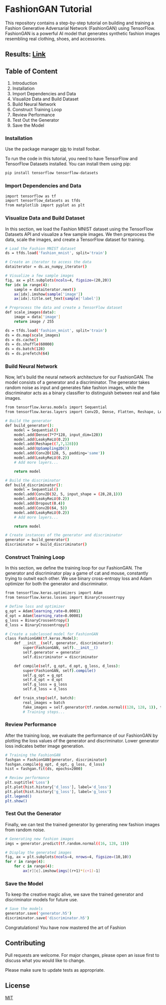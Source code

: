 # FashionGAN Tutorial

This repository contains a step-by-step tutorial on building and training a Fashion Generative Adversarial Network (FashionGAN) using TensorFlow. FashionGAN is a powerful AI model that generates synthetic fashion images resembling real clothing, shoes, and accessories.

## Results: [Link](https://drive.google.com/drive/folders/1-4fpju13NJEO-9oqz_4P1IWAk1Liw69i?usp=sharing)

## Table of Content

1. Introduction
2. Installation
3. Import Dependencies and Data
4. Visualize Data and Build Dataset
5. Build Neural Network
6. Construct Training Loop
7. Review Performance
8. Test Out the Generator
9. Save the Model

### Installation

Use the package manager [pip](https://pip.pypa.io/en/stable/) to install foobar.

To run the code in this tutorial, you need to have TensorFlow and TensorFlow Datasets installed. You can install them using pip:

```bash
pip install tensorflow tensorflow-datasets

```
### Import Dependencies and Data
```bash
import tensorflow as tf
import tensorflow_datasets as tfds
from matplotlib import pyplot as plt
```
### Visualize Data and Build Dataset

In this section, we load the Fashion MNIST dataset using the TensorFlow Datasets API and visualize a few sample images. We then preprocess the data, scale the images, and create a TensorFlow dataset for training.

```bash
# Load the Fashion MNIST dataset
ds = tfds.load('fashion_mnist', split='train')

# Create an iterator to access the data
dataiterator = ds.as_numpy_iterator()

# Visualize a few sample images
fig, ax = plt.subplots(ncols=4, figsize=(20,20))
for idx in range(4):
    sample = dataiterator.next()
    ax[idx].imshow(sample['image'])
    ax[idx].title.set_text(sample['label'])

# Preprocess the data and create a TensorFlow dataset
def scale_images(data):
    image = data['image']
    return image / 255

ds = tfds.load('fashion_mnist', split='train')
ds = ds.map(scale_images)
ds = ds.cache()
ds = ds.shuffle(60000)
ds = ds.batch(128)
ds = ds.prefetch(64)

```

### Build Neural Network

Now, let's build the neural network architecture for our FashionGAN. The model consists of a generator and a discriminator. The generator takes random noise as input and generates fake fashion images, while the discriminator acts as a binary classifier to distinguish between real and fake images.

```bash
from tensorflow.keras.models import Sequential
from tensorflow.keras.layers import Conv2D, Dense, Flatten, Reshape, LeakyReLU, Dropout, UpSampling2D

# Build the generator
def build_generator():
    model = Sequential()
    model.add(Dense(7*7*128, input_dim=128))
    model.add(LeakyReLU(0.2))
    model.add(Reshape((7,7,128)))
    model.add(UpSampling2D())
    model.add(Conv2D(128, 5, padding='same'))
    model.add(LeakyReLU(0.2))
    # Add more layers...

    return model

# Build the discriminator
def build_discriminator():
    model = Sequential()
    model.add(Conv2D(32, 5, input_shape = (28,28,1)))
    model.add(LeakyReLU(0.2))
    model.add(Dropout(0.4))
    model.add(Conv2D(64, 5))
    model.add(LeakyReLU(0.2))
    # Add more layers...

    return model

# Create instances of the generator and discriminator
generator = build_generator()
discriminator = build_discriminator()

```

### Construct Training Loop
In this section, we define the training loop for our FashionGAN. The generator and discriminator play a game of cat and mouse, constantly trying to outwit each other. We use binary cross-entropy loss and Adam optimizer for both the generator and discriminator.

```bash
from tensorflow.keras.optimizers import Adam
from tensorflow.keras.losses import BinaryCrossentropy

# Define loss and optimizer
g_opt = Adam(learning_rate=0.0001)
d_opt = Adam(learning_rate=0.00001)
g_loss = BinaryCrossentropy()
d_loss = BinaryCrossentropy()

# Create a subclassed model for FashionGAN
class FashionGAN(tf.keras.Model):
    def __init__(self, generator, discriminator):
        super(FashionGAN, self).__init__()
        self.generator = generator
        self.discriminator = discriminator

    def compile(self, g_opt, d_opt, g_loss, d_loss):
        super(FashionGAN, self).compile()
        self.g_opt = g_opt
        self.d_opt = d_opt
        self.g_loss = g_loss
        self.d_loss = d_loss

    def train_step(self, batch):
        real_images = batch
        fake_images = self.generator(tf.random.normal((128, 128, 1)), training=False)
        # Training steps...

```

### Review Performance

After the training loop, we evaluate the performance of our FashionGAN by plotting the loss values of the generator and discriminator. Lower generator loss indicates better image generation.

```bash
# Training the FashionGAN
fashgan = FashionGAN(generator, discriminator)
fashgan.compile(g_opt, d_opt, g_loss, d_loss)
hist = fashgan.fit(ds, epochs=2000)

# Review performance
plt.suptitle('Loss')
plt.plot(hist.history['d_loss'], label='d_loss')
plt.plot(hist.history['g_loss'], label='g_loss')
plt.legend()
plt.show()

```

### Test Out the Generator

Finally, we can test the trained generator by generating new fashion images from random noise.

```bash
# Generating new fashion images
imgs = generator.predict(tf.random.normal((16, 128, 1)))

# Display the generated images
fig, ax = plt.subplots(ncols=4, nrows=4, figsize=(10,10))
for r in range(4):
    for c in range(4):
        ax[r][c].imshow(imgs[(r+1)*(c+1)-1]

```
### Save the Model

To keep the creative magic alive, we save the trained generator and discriminator models for future use.

```bash
# Save the models
generator.save('generator.h5')
discriminator.save('discriminator.h5')
```
Congratulations! You have now mastered the art of Fashion

## Contributing

Pull requests are welcome. For major changes, please open an issue first
to discuss what you would like to change.

Please make sure to update tests as appropriate.

## License

[MIT](https://choosealicense.com/licenses/mit/)
